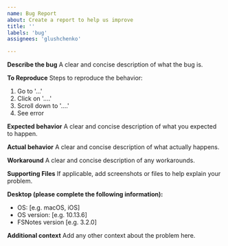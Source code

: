 ```yaml
---
name: Bug Report
about: Create a report to help us improve
title: ''
labels: 'bug'
assignees: 'glushchenko'

---
```


<!-- NOTE: ignoring this template will lead to your issue being dealt with more slowly -->

**Describe the bug**
A clear and concise description of what the bug is.

**To Reproduce**
Steps to reproduce the behavior:
1. Go to '...'
2. Click on '....'
3. Scroll down to '....'
4. See error

**Expected behavior**
A clear and concise description of what you expected to happen.

**Actual behavior**
A clear and concise description of what actually happens.

**Workaround**
A clear and concise description of any workarounds.

**Supporting Files**
If applicable, add screenshots or files to help explain your problem.

**Desktop (please complete the following information):**
 - OS: [e.g. macOS, iOS]
 - OS version: [e.g. 10.13.6]
 - FSNotes version [e.g. 3.2.0]

**Additional context**
Add any other context about the problem here.
